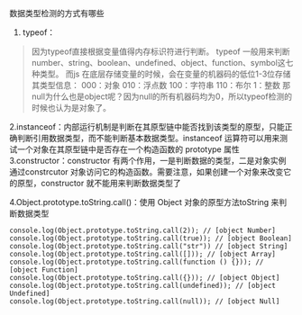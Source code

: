 数据类型检测的方式有哪些
1. typeof：
> 因为typeof直接根据变量值得内存标识符进行判断。
> typeof 一般用来判断 number、string、boolean、undefined、object、function、symbol这七种类型。
> 而js 在底层存储变量的时候，会在变量的机器码的低位1-3位存储其类型信息：
> 000：对象 010：浮点数 100：字符串 110：布尔 1：整数
> 那null为什么也是object呢？因为null的所有机器码均为0，所以typeof检测的时候也认为是对象了。

2.instanceof：内部运行机制是判断在其原型链中能否找到该类型的原型，只能正确判断引用数据类型，而不能判断基本数据类型。instanceof 运算符可以用来测试一个对象在其原型链中是否存在一个构造函数的 prototype 属性
3.constructor：constructor 有两个作用，一是判断数据的类型，二是对象实例通过constrcutor 对象访问它的构造函数。需要注意，如果创建一个对象来改变它的原型，constructor 就不能用来判断数据类型了

4.Object.prototype.toString.call()：使用 Object 对象的原型方法toString 来判断数据类型
```
console.log(Object.prototype.toString.call(2)); // [object Number]
console.log(Object.prototype.toString.call(true)); // [object Boolean]
console.log(Object.prototype.toString.call("str")) // [object String]
console.log(Object.prototype.toString.call([])); // [object Array]
console.log(Object.prototype.toString.call(function () {})); // [object Function]
console.log(Object.prototype.toString.call({})); // [object Object]
console.log(Object.prototype.toString.call(undefined)); // [object Undefined]
console.log(Object.prototype.toString.call(null)); // [object Null]
```